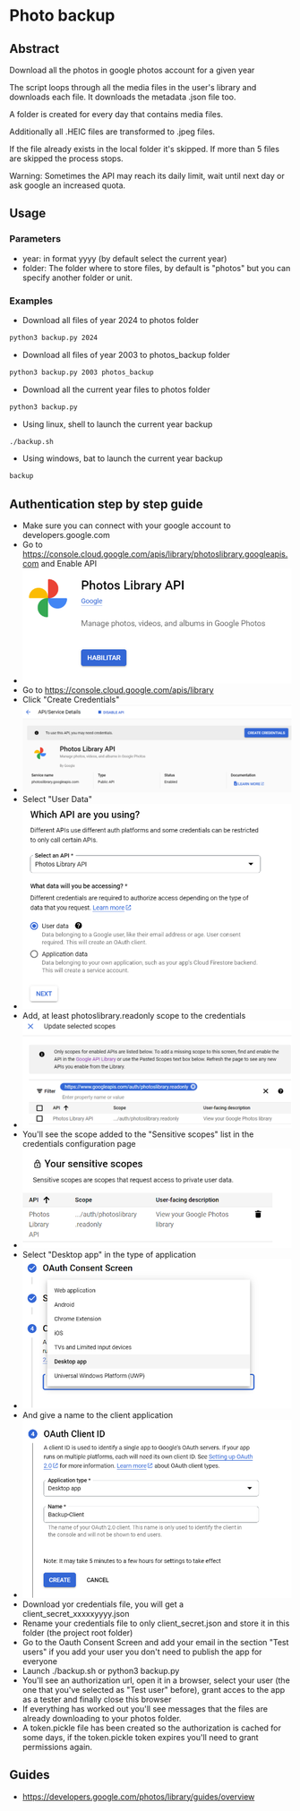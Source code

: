 # Photo backup

## Abstract

Download all the photos in google photos account for a given year

The script loops through all the media files in the user's library and downloads
each file. It downloads the metadata .json file too.

A folder is created for every day that contains media files.

Additionally all .HEIC files are transformed to .jpeg files.

If the file already exists in the local folder it's skipped. If more than 5 files are skipped the process stops.

Warning: Sometimes the API may reach its daily limit, wait until next day or ask google an increased quota.

## Usage

### Parameters

- year: in format yyyy (by default select the current year)
- folder: The folder where to store files, by default is "photos" but you can specify another folder or unit.

### Examples

- Download all files of year 2024 to photos folder

```sh
python3 backup.py 2024
```

- Download all files of year 2003 to photos_backup folder

```sh
python3 backup.py 2003 photos_backup
```

- Download all the current year files to photos folder

```sh
python3 backup.py
```

- Using linux, shell to launch the current year backup

```sh
./backup.sh
```

- Using windows, bat to launch the current year backup

```sh
backup
```

## Authentication step by step guide

- Make sure you can connect with your google account to developers.google.com
- Go to <https://console.cloud.google.com/apis/library/photoslibrary.googleapis.com> and Enable API
- ![Enable API image](images/enable-api.png "Enable API image")
- Go to <https://console.cloud.google.com/apis/library>
- Click "Create Credentials"
- ![Create credentials image](images/create-credentials.png "Create credentials image")
- Select "User Data"
- ![User data image](images/user-data.png "User data image")
- Add, at least photoslibrary.readonly scope to the credentials
- ![Credentials scope image](images/scopes.png "Credentials scope image")
- You'll see the scope added to the "Sensitive scopes" list in the credentials configuration page
- ![Sensitive scopes image](images/sensitive-scopes.png "Sensitive scopes image")
- Select "Desktop app" in the type of application
- ![Select desktop app image](images/select-desktop-app.png "Select desktop app image")
- And give a name to the client application
- ![OAuth Client ID image](images/openid-client.png "OAuth Client ID image")
- Download yor credentials file, you will get a client_secret_xxxxxyyyy.json
- Rename your credentials file to only client_secret.json and store it in this folder (the project root folder)
- Go to the Oauth Consent Screen and add your email in the section "Test users" if you add your user you don't need to publish the app for everyone
- Launch ./backup.sh or python3 backup.py
- You'll see an authorization url, open it in a browser, select your user (the one that you've selected as "Test user" before), grant acces to the app as a tester and finally close this browser
- If everything has worked out you'll see messages that the files are already downloading to your photos folder.
- A token.pickle file has been created so the authorization is cached for some days, if the token.pickle token expires you'll need to grant permissions again.

## Guides

- <https://developers.google.com/photos/library/guides/overview>
